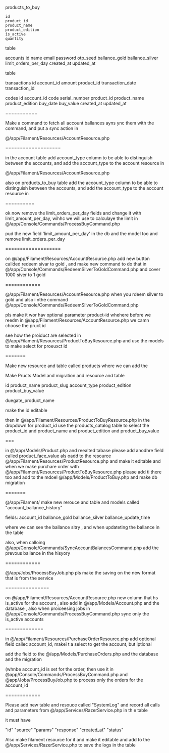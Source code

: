 



products_to_buy

 
    id
    product_id
    product_name
    product_edition
    is_active
    quantity
 






table 

accounts
    id
    name
    email
    password
    otp_seed
    ballance_gold
    ballance_silver
    limit_orders_per_day
    created_at
    updated_at




table

transactions
    id
    account_id
    amount
    product_id
    transaction_date
    transaction_id

     


codes
    id
    account_id
    code
    serial_number
    product_id
    product_name
    product_edition
    buy_date
    buy_value
    created_at
    updated_at

 




===========



Make a command to fetch  all account ballances ayns ync them with the command, and put a sync action in 

@/app/Filament/Resources/AccountResource.php  




===================

in the account table add account_type column to be able to distinguish between the accounts, and add the account_type to the account resource in

@/app/Filament/Resources/AccountResource.php  

also on products_to_buy table add the account_type column to be able to distinguish between the accounts, and add the account_type to the account resource in



==========

ok now remove the limit_orders_per_day fields and change it with limit_amount_per_day, wihhc we will use to calculaye the limit in @/app/Console/Commands/ProcessBuyCommand.php

pud the new field 'limit_amount_per_day' in the db and the model too and remove limit_orders_per_day





===================


on @/app/Filament/Resources/AccountResource.php  add new button callded redeem sivar to gold , and make new command to do that in @/app/Console/Commands/RedeemSilverToGoldCommand.php and cover 1000 siver to 1 gold 





============


@/app/Filament/Resources/AccountResource.php when you rdeem silver to gold and also i nthe command @/app/Console/Commands/RedeemSilverToGoldCommand.php  


pls make it wor hav optional parameter product-id whehere before we reedm in  @/app/Filament/Resources/AccountResource.php  we camn choose the pruct id 

see how the proiduct are selected in @/app/Filament/Resources/ProductToBuyResource.php and use the models to make select for proeuxct id 





=======




Make new resource and table called products where we can add the 

Make Pructs Model and migration and resource and table








id
product_name
product_slug
account_type
product_edition
product_buy_value

duegate_product_name

make the id editable 

then in @/app/Filament/Resources/ProductToBuyResource.php  in the dropdown for product_id use the products_catalog table to select the product_id and product_name and product_edition and product_buy_value





===


in @/app/Models/Product.php and reealted tabase  please add anodhre field called product_face_value als oadd to the resource @/app/Filament/Resources/ProductResource.php  and make it editable and when we make purchare order   with @/app/Filament/Resources/ProductToBuyResource.php   please add ti there too and add to the mdoel  @/app/Models/ProductToBuy.php  and make db migration     

=======



@/app/Filament/    make new rerouce and table and models called "account_ballance_history"


fields:
account_id
ballance_gold
ballance_silver
ballance_update_time




where we can see the ballance sitry , and when updateting the ballance in the table

also, when calloing @/app/Console/Commands/SyncAccountBalancesCommand.php  add the prevous ballance in the hisyory




============


@/app/Jobs/ProcessBuyJob.php pls make the saving on the new format that is from the service    




===============


on @/app/Filament/Resources/AccountResource.php  new column that hs is_active for the account , also add in @/app/Models/Account.php and the database , also when proiceesing jobs in @/app/Console/Commands/ProcessBuyCommand.php  sync only the is_active accounts 

=============





in @/app/Filament/Resources/PurchaseOrderResource.php add optional field callec account_id, makei t a select to get the account, but iptional 

add the field to the @/app/Models/PurchaseOrders.php and the database and the migration

  (whnbe account_id is set for the order, then use it in @app/Console/Commands/ProcessBuyCommand.php and @app/Jobs/ProcessBuyJob.php  to process only the orders for the account_id 





============

Please add new table and resouce called "SystemLog" and record all calls and parameters from @/app/Services/RazerService.php  in th e table



it must have 

"id"
"source"
"params"
"response"
"created_at"
"status"



Also make filament resource for it and make it editable and add to the @/app/Services/RazerService.php  to save the logs in the table   

